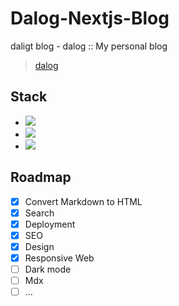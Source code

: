 # Dalog-Nextjs-Blog
 daligt blog - dalog :: My personal blog 
> [dalog](https://dalog.vercel.app/)


## Stack
- <img src="https://img.shields.io/badge/TypeScript-3178C6?style=flat-square&logo=TypeScript&logoColor=white" />
- <img src="https://img.shields.io/badge/Next.js-000000?style=flat-square&logo=Next.js&logoColor=white" />
- <img src="https://img.shields.io/badge/styled components-DB7093?style=flat-square&logo=styled-components&logoColor=white" />
          

## Roadmap
- [x] Convert Markdown to HTML
- [x] Search
- [x] Deployment
- [x] SEO
- [x] Design
- [x] Responsive Web
- [ ] Dark mode
- [ ] Mdx
- [ ] ...
